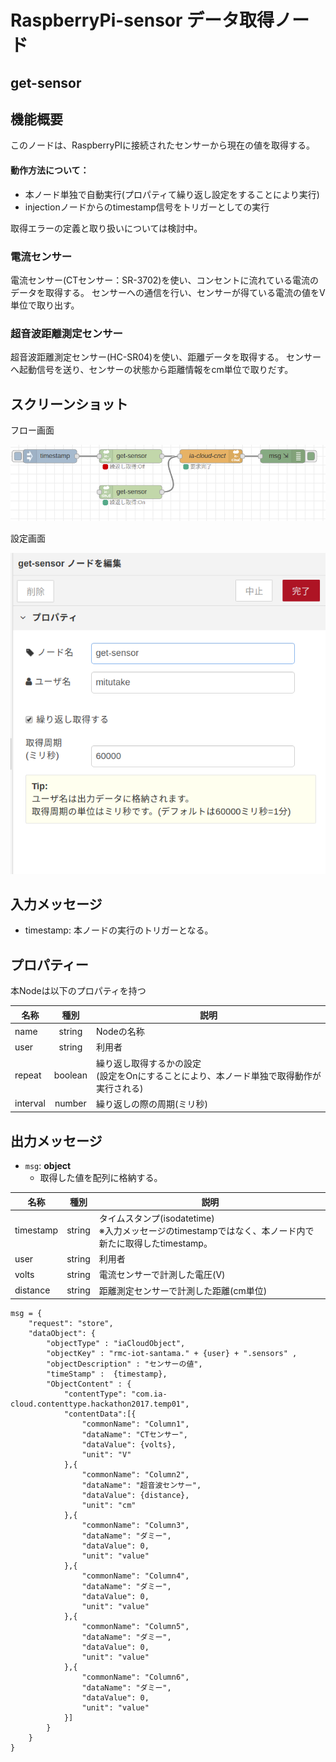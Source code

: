 # RaspberryPi-sensor データ取得ノード

## get-sensor

## 機能概要

このノードは、RaspberryPIに接続されたセンサーから現在の値を取得する。

#### 動作方法について：

- 本ノード単独で自動実行(プロパティて繰り返し設定をすることにより実行)
- injectionノードからのtimestamp信号をトリガーとしての実行

取得エラーの定義と取り扱いについては検討中。

### 電流センサー

電流センサー(CTセンサー：SR-3702)を使い、コンセントに流れている電流のデータを取得する。
センサーへの通信を行い、センサーが得ている電流の値をV単位で取り出す。

### 超音波距離測定センサー

超音波距離測定センサー(HC-SR04)を使い、距離データを取得する。
センサーへ起動信号を送り、センサーの状態から距離情報をcm単位で取りだす。



## スクリーンショット

フロー画面

![フロー設置画面](get-sensor_ss.PNG)



設定画面

![設定画面](get-sensor_property.PNG)



## 入力メッセージ

* timestamp:  本ノードの実行のトリガーとなる。



## プロパティー

本Nodeは以下のプロパティを持つ

| 名称     |  種別   | 説明                                                         |
| -------- | :-----: | ------------------------------------------------------------ |
| name     | string  | Nodeの名称                                                   |
| user     | string  | 利用者                                                       |
| repeat   | boolean | 繰り返し取得するかの設定<br />(設定をOnにすることにより、本ノード単独で取得動作が実行される) |
| interval | number  | 繰り返しの際の周期(ミリ秒)                                   |



## 出力メッセージ

* ``msg``:  **object**
  * 取得した値を配列に格納する。

| 名称      | 種別   | 説明                                                         |
| --------- | ------ | ------------------------------------------------------------ |
| timestamp | string | タイムスタンプ(isodatetime)<br />※入力メッセージのtimestampではなく、本ノード内で新たに取得したtimestamp。 |
| user      | string | 利用者                                                       |
| volts     | string | 電流センサーで計測した電圧(V)                                |
| distance  | string | 距離測定センサーで計測した距離(cm単位)                       |


```
msg = {
    "request": "store",
    "dataObject": {
        "objectType" : "iaCloudObject",
        "objectKey" : "rmc-iot-santama." + {user} + ".sensors" ,
        "objectDescription" : "センサーの値",
        "timeStamp" :  {timestamp},
        "ObjectContent" : {
            "contentType": "com.ia-cloud.contenttype.hackathon2017.temp01",
            "contentData":[{
                "commonName": "Column1",
                "dataName": "CTセンサー",
                "dataValue": {volts},
                "unit": "V"
            },{
                "commonName": "Column2",
                "dataName": "超音波センサー",
                "dataValue": {distance},
                "unit": "cm"
            },{
                "commonName": "Column3",
                "dataName": "ダミー",
                "dataValue": 0,
                "unit": "value"
            },{
                "commonName": "Column4",
                "dataName": "ダミー",
                "dataValue": 0,
                "unit": "value"
            },{
                "commonName": "Column5",
                "dataName": "ダミー",
                "dataValue": 0,
                "unit": "value"
            },{
                "commonName": "Column6",
                "dataName": "ダミー",
                "dataValue": 0,
                "unit": "value"
            }]
        }
    }
}


```

